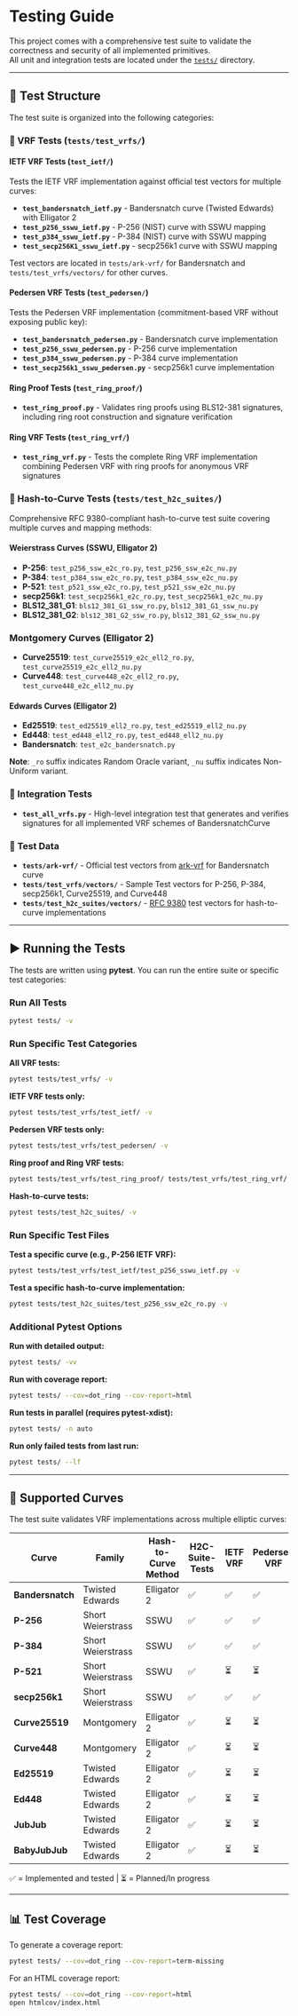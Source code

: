 # Testing Guide

This project comes with a comprehensive test suite to validate the correctness and security of all implemented primitives.  
All unit and integration tests are located under the [`tests/`](./tests) directory.

---

## 📂 Test Structure

The test suite is organized into the following categories:

### 🔹 VRF Tests (`tests/test_vrfs/`)

#### **IETF VRF Tests** (`test_ietf/`)
Tests the IETF VRF implementation against official test vectors for multiple curves:
- **`test_bandersnatch_ietf.py`** - Bandersnatch curve (Twisted Edwards) with Elligator 2
- **`test_p256_sswu_ietf.py`** - P-256 (NIST) curve with SSWU mapping
- **`test_p384_sswu_ietf.py`** - P-384 (NIST) curve with SSWU mapping
- **`test_secp256K1_sswu_ietf.py`** - secp256k1 curve with SSWU mapping

Test vectors are located in `tests/ark-vrf/` for Bandersnatch and `tests/test_vrfs/vectors/` for other curves.

#### **Pedersen VRF Tests** (`test_pedersen/`)
Tests the Pedersen VRF implementation (commitment-based VRF without exposing public key):
- **`test_bandersnatch_pedersen.py`** - Bandersnatch curve implementation
- **`test_p256_sswu_pedersen.py`** - P-256 curve implementation
- **`test_p384_sswu_pedersen.py`** - P-384 curve implementation
- **`test_secp256k1_sswu_pedersen.py`** - secp256k1 curve implementation

#### **Ring Proof Tests** (`test_ring_proof/`)
- **`test_ring_proof.py`** - Validates ring proofs using BLS12-381 signatures, including ring root construction and signature verification

#### **Ring VRF Tests** (`test_ring_vrf/`)
- **`test_ring_vrf.py`** - Tests the complete Ring VRF implementation combining Pedersen VRF with ring proofs for anonymous VRF signatures

### 🔹 Hash-to-Curve Tests (`tests/test_h2c_suites/`)

Comprehensive RFC 9380-compliant hash-to-curve test suite covering multiple curves and mapping methods:


#### **Weierstrass Curves (SSWU, Elligator 2)**
- **P-256**: `test_p256_ssw_e2c_ro.py`, `test_p256_ssw_e2c_nu.py`
- **P-384**: `test_p384_ssw_e2c_ro.py`, `test_p384_ssw_e2c_nu.py`
- **P-521**: `test_p521_ssw_e2c_ro.py`, `test_p521_ssw_e2c_nu.py`
- **secp256k1**: `test_secp256k1_e2c_ro.py`, `test_secp256k1_e2c_nu.py`
- **BLS12_381_G1**: `bls12_381_G1_ssw_ro.py`, `bls12_381_G1_ssw_nu.py`
- **BLS12_381_G2**: `bls12_381_G2_ssw_ro.py`, `bls12_381_G2_ssw_nu.py`

### **Montgomery Curves (Elligator 2)**
- **Curve25519**: `test_curve25519_e2c_ell2_ro.py`, `test_curve25519_e2c_ell2_nu.py`
- **Curve448**: `test_curve448_e2c_ell2_ro.py`, `test_curve448_e2c_ell2_nu.py`

#### **Edwards Curves (Elligator 2)**
- **Ed25519**: `test_ed25519_ell2_ro.py`, `test_ed25519_ell2_nu.py`
- **Ed448**: `test_ed448_ell2_ro.py`, `test_ed448_ell2_nu.py`
- **Bandersnatch**: `test_e2c_bandersnatch.py`


**Note**: `_ro` suffix indicates Random Oracle variant, `_nu` suffix indicates Non-Uniform variant.

### 🔹 Integration Tests

- **`test_all_vrfs.py`** - High-level integration test that generates and verifies signatures for all implemented VRF schemes of BandersnatchCurve

### 🔹 Test Data

- **`tests/ark-vrf/`** - Official test vectors from [ark-vrf](https://github.com/davxy/bandersnatch-vrf-spec/tree/main/assets/vectors) for Bandersnatch curve
- **`tests/test_vrfs/vectors/`** - Sample Test vectors for P-256, P-384, secp256k1, Curve25519, and Curve448
- **`tests/test_h2c_suites/vectors/`** - [RFC 9380](https://www.rfc-editor.org/rfc/rfc9380.html#name-suite-test-vectors) test vectors for hash-to-curve implementations

---

## ▶️ Running the Tests

The tests are written using **pytest**. You can run the entire suite or specific test categories:

### Run All Tests
```bash
pytest tests/ -v
```

### Run Specific Test Categories

**All VRF tests:**
```bash
pytest tests/test_vrfs/ -v
```

**IETF VRF tests only:**
```bash
pytest tests/test_vrfs/test_ietf/ -v
```

**Pedersen VRF tests only:**
```bash
pytest tests/test_vrfs/test_pedersen/ -v
```

**Ring proof and Ring VRF tests:**
```bash
pytest tests/test_vrfs/test_ring_proof/ tests/test_vrfs/test_ring_vrf/ -v
```

**Hash-to-curve tests:**
```bash
pytest tests/test_h2c_suites/ -v
```

### Run Specific Test Files

**Test a specific curve (e.g., P-256 IETF VRF):**
```bash
pytest tests/test_vrfs/test_ietf/test_p256_sswu_ietf.py -v
```

**Test a specific hash-to-curve implementation:**
```bash
pytest tests/test_h2c_suites/test_p256_ssw_e2c_ro.py -v
```

### Additional Pytest Options

**Run with detailed output:**
```bash
pytest tests/ -vv
```

**Run with coverage report:**
```bash
pytest tests/ --cov=dot_ring --cov-report=html
```

**Run tests in parallel (requires pytest-xdist):**
```bash
pytest tests/ -n auto
```

**Run only failed tests from last run:**
```bash
pytest tests/ --lf
```

---

## 🎯 Supported Curves

The test suite validates VRF implementations across multiple elliptic curves:

| Curve | Family | Hash-to-Curve Method |   H2C-Suite-Tests | IETF VRF | Pedersen VRF | Ring VRF |
|-------|--------|---------------------|----|----------|--------------|----------|
| **Bandersnatch** | Twisted Edwards | Elligator 2| ✅    | ✅       | ✅ | ✅ |
| **P-256** | Short Weierstrass | SSWU              |  ✅   | ✅ | ✅ | ⏳ |
| **P-384** | Short Weierstrass | SSWU                | ✅    | ✅ | ✅ | ⏳ |
| **P-521** | Short Weierstrass | SSWU                |  ✅   | ⏳ | ⏳ | ⏳ |
| **secp256k1** | Short Weierstrass | SSWU             |  ✅   | ✅ | ✅ | ⏳ |
| **Curve25519** | Montgomery | Elligator 2         | ✅    | ⏳ | ⏳ | ⏳ |
| **Curve448** | Montgomery | Elligator 2         |  ✅   | ⏳ | ⏳ | ⏳ |
| **Ed25519** | Twisted Edwards | Elligator 2      | ✅    | ⏳ | ⏳ | ⏳ |
| **Ed448** | Twisted Edwards | Elligator 2        |   ✅  | ⏳ | ⏳ | ⏳ |
|**JubJub** | Twisted Edwards | Elligator 2        |   ✅  | ⏳ | ⏳ | ⏳ |
|**BabyJubJub** | Twisted Edwards | Elligator 2     |  ✅   | ⏳ | ⏳ | ⏳ |

✅ = Implemented and tested | ⏳ = Planned/In progress

---

## 📊 Test Coverage

To generate a coverage report:

```bash
pytest tests/ --cov=dot_ring --cov-report=term-missing
```

For an HTML coverage report:

```bash
pytest tests/ --cov=dot_ring --cov-report=html
open htmlcov/index.html
```
